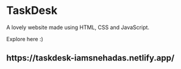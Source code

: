 # TaskDesk
A lovely website made using HTML, CSS and JavaScript.  <p>
Explore here :)

<h2>https://taskdesk-iamsnehadas.netlify.app/</h2>
